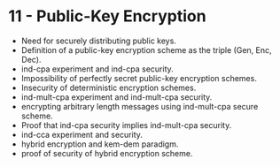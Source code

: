 # 11 - Public-Key Encryption

* Need for securely distributing public keys.
* Definition of a public-key encryption scheme as the triple (Gen, Enc, Dec).
* ind-cpa experiment and ind-cpa security.
* Impossibility of perfectly secret public-key encryption schemes.
* Insecurity of deterministic encryption schemes.
* ind-mult-cpa experiment and ind-mult-cpa security.
* encrypting arbitrary length messages using ind-mult-cpa secure scheme.
* Proof that ind-cpa security implies ind-mult-cpa security.
* ind-cca experiment and security.
* hybrid encryption and kem-dem paradigm.
* proof of security of hybrid encryption scheme.
